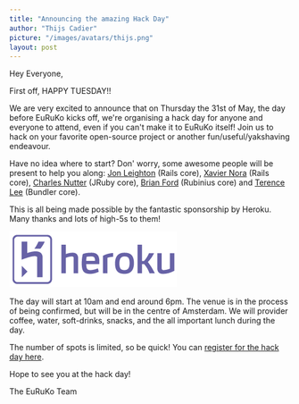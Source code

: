 ```yaml
---
title: "Announcing the amazing Hack Day"
author: "Thijs Cadier"
picture: "/images/avatars/thijs.png"
layout: post
---
```

Hey Everyone,

First off, HAPPY TUESDAY!!

We are very excited to announce that on Thursday the 31st of May, the day before EuRuKo kicks off, we're organising a hack day for anyone and everyone to attend, even if you can't make it to EuRuKo itself! Join us to hack on your favorite open-source project or another fun/useful/yakshaving endeavour.

Have no idea where to start? Don' worry, some awesome people will be present to help you along: [Jon Leighton](http://jonathanleighton.com/) (Rails core), [Xavier Nora](http://hashref.com/) (Rails core), [Charles Nutter](http://headius.blogspot.com/) (JRuby core), [Brian Ford](http://brixen.io/) (Rubinius core) and [Terence Lee](https://twitter.com/#!/hone02) (Bundler core).

This is all being made possible by the fantastic sponsorship by Heroku. Many thanks and lots of high-5s to them!

[![Heroku](/images/sponsors/heroku.png "Image title")](http://www.heroku.com "Heroku")

The day will start at 10am and end around 6pm. The venue is in the process of being confirmed, but will be in the centre of Amsterdam. We will provider coffee, water, soft-drinks, snacks, and the all important lunch during the day.

The number of spots is limited, so be quick! You can [register for the hack day here](http://eurukohackday.eventbrite.com/).

Hope to see you at the hack day!

The EuRuKo Team
